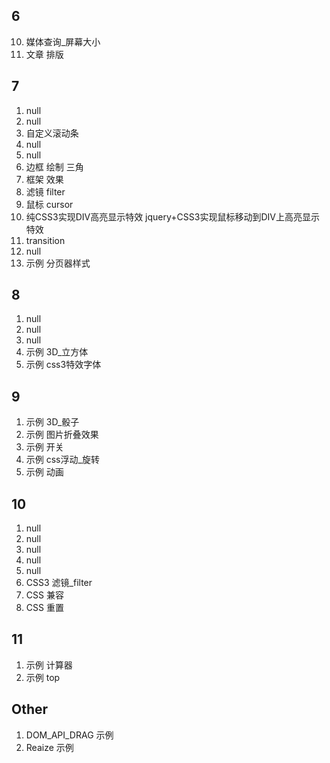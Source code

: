## 6

10. 媒体查询_屏幕大小
14. 文章 排版

## 7

1. null
2. null
3. 自定义滚动条 
4. null 
5. null 
6. 边框 绘制 三角 
7. 框架 效果 
8. 滤镜 filter
9. 鼠标 cursor
10. 纯CSS3实现DIV高亮显示特效  jquery+CSS3实现鼠标移动到DIV上高亮显示特效
11. transition 
12. null 
13. 示例 分页器样式

## 8

1. null
2. null
3. null
4. 示例 3D_立方体
5. 示例 css3特效字体 

## 9

1. 示例 3D_骰子
2. 示例 图片折叠效果
3. 示例 开关
4. 示例 css浮动_旋转
5. 示例 动画

## 10

1. null
2. null
3. null 
4. null 
5. null 
6. CSS3 滤镜_filter
7. CSS 兼容
8. CSS 重置

## 11

1. 示例 计算器
2. 示例 top

## Other

1. DOM_API_DRAG 示例
2. Reaize 示例